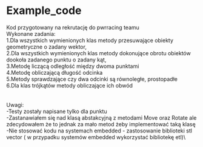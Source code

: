 # Example_code

Kod przygotowany na rekrutację do pwrracing teamu\
Wykonane zadania:\
  1.Dla wszystkich wymienionych klas metody przesuwające obiekty geometryczne o zadany wektor,\
  2.Dla wszystkich wymienionych klas metody dokonujące obrotu obiektów dookoła zadanego punktu o zadany kąt,\
  3.Metodę liczącą odległość między dwoma punktami\
  4.Metodę obliczającą długość odcinka\
  5.Metody sprawdzające czy dwa odcinki są równoległe, prostopadłe\
  6.Dla klas trójkątów metody obliczające ich obwód\
  \
 \
 Uwagi: \
  -Testy zostały napisane tylko dla punktu\
  -Zastanawiałem się nad klasą abstakcyjną z metodami Move oraz Rotate ale zdecydowałem że to jednak za mało metod żeby implementować taką klasę\
  -Nie stosować kodu na systemach embedded - zastosowanie biblioteki stl vector ( w przypadku systemów embedded wykorzystać bibliotekę etl)\
